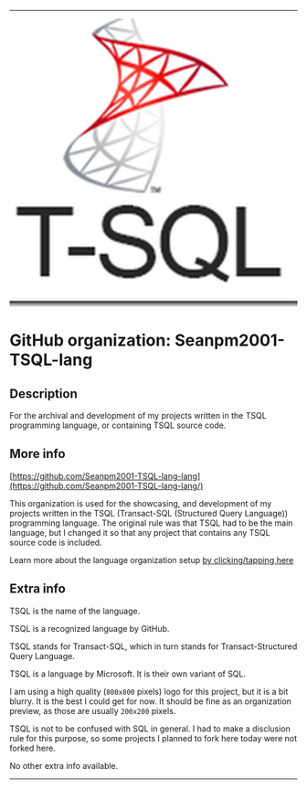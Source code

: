 
***

<!--
<details open><summary><p>Click/tap here to expand/collapse the full resolution (vector) logo for this project</p></summary>

![ failed to load. The file may be missing or corrupt. Check the file path for errors first.](/AdditionalInfo/2/Seanpm2001-TSQL-lang-lang/ML_logo.svg)

</details>

<details><summary><p>Click/tap here to expand/collapse the non-vector (raster) logo for this project</p></summary>
!-->

![TSQL_LOGO1.png failed to load. The file may be missing or corrupt. Check the file path for errors first.](/AdditionalInfo/2/Seanpm2001-TSQL-lang/TSQL_LOGO1.png)

<!--
</details>
!-->

# GitHub organization: Seanpm2001-TSQL-lang

## Description

For the archival and development of my projects written in the TSQL programming language, or containing TSQL source code.

## More info

[https://github.com/Seanpm2001-TSQL-lang-lang](https://github.com/Seanpm2001-TSQL-lang-lang/)

This organization is used for the showcasing, and development of my projects written in the TSQL (Transact-SQL (Structured Query Language)) programming language. The original rule was that TSQL had to be the main language, but I changed it so that any project that contains any TSQL source code is included.

Learn more about the language organization setup [by clicking/tapping here](/AdditionalInfo/LanguageOrgs/README.md)

## Extra info

TSQL is the name of the language.

TSQL is a recognized language by GitHub.

TSQL stands for Transact-SQL, which in turn stands for Transact-Structured Query Language.

TSQL is a language by Microsoft. It is their own variant of SQL.

I am using a high quality (`800x800` pixels) logo for this project, but it is a bit blurry. It is the best I could get for now. It should be fine as an organization preview, as those are usually `200x200` pixels.

TSQL is not to be confused with SQL in general. I had to make a disclusion rule for this purpose, so some projects I planned to fork here today were not forked here.

<!-- The logo currently in use is in GIF format, but is not animated.!-->

<!--I don't know what TSQL-lang stands for, in the sense of programming languages. !-->

No other extra info available.

***
